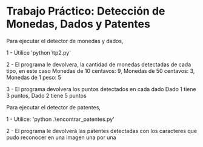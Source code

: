 
# Trabajo Práctico: Detección de Monedas, Dados y Patentes

Para ejecutar el detector de monedas y dados, 

1 - Utilice 'python \tp2.py'

2 - El programa le devolvera, la cantidad de monedas detectadas de cada tipo, en este caso Monedas de 10 centavos: 9, Monedas de 50 centavos: 3, Monedas de 1 peso: 5

3 - El programa devolvera los puntos detectados en cada dado Dado 1 tiene 3 puntos, Dado 2 tiene 5 puntos

Para ejecutar el detector de patentes,

1 - Utilice: 'python .\encontrar_patentes.py'


2 - El programa le devolverá las patentes detectadas con los caracteres que pudo reconocer en una imagen una por una
